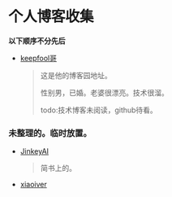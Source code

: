 # 个人博客收集

**以下顺序不分先后**

- [keepfool哥](https://home.cnblogs.com/u/keepfool/)
	>这是他的博客园地址。
	>
	>性别男，已婚。老婆很漂亮。技术很溜。
	>
	>todo:技术博客未阅读，github待看。
	 
	 
	 
	 
	 
	 
	 
	 
	 
### 未整理的。临时放置。
- [JinkeyAI](https://www.jianshu.com/u/8354f5625fe4)
	>简书上的。
	
- [xiaoiver](https://xiaoiver.github.io/tags.html)
	


